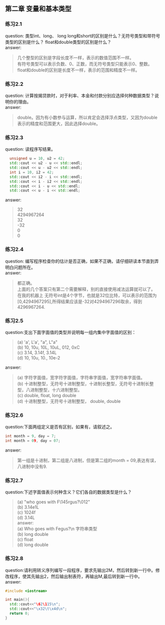 ## 第二章 变量和基本类型
### 练习2.1  
  question: 类型int、long、 long long和short的区别是什么？无符号类型和带符号类型的区别是什么？ float和double类型的区别是什么？  
  answer:  
  > 几个整型的区别是字段长度不一样，表示的数值范围不一样。  
  > 有符号类型可以表示负数、0、正数，而无符号类型只能表示0、整数。  
  > float和double的区别是长度不一样，表示的范围和精度不一样。  

### 练习2.2
  question: 计算按揭贷款时，对于利率、本金和付款分别应选择何种数据类型？说明你的理由。  
  answer:  
  > double。因为有小数参与运算，所以肯定会选择浮点类型，又因为double表示的精度和范围更大，因此选择double。  

### 练习2.3
  question: 读程序写结果。  
  ```cpp
    unsigned u = 10, u2 = 42;
	std::cout << u2 - u << std::endl;
	std::cout << u - u2 << std::endl;
	int i = 10, i2 = 42;
	std::cout << i2 - i << std::endl;
	std::cout << i - i2 << std::endl;
	std::cout << i - u << std::endl;
	std::cout << u - i << std::endl;
  ```
  answer:  
  > 32  
  > 4294967264  
  > 32  
  > -32  
  > 0  
  > 0  

### 练习2.4  
  question: 编写程序检查你的估计是否正确，如果不正确，请仔细研读本节直到弄明白问题所在。  
  answer:  
  > 都正确。  
  > 上面的几个答案只有第二个需要解释，别的直接使用减法运算就可以了。  
  > 在我的机器上 无符号int是4个字节，也就是32位比特，可以表示的范围为[0,4294967295],所得结果应该是-32对4294967296取余，得到4296967264.  

###  练习2.5 
  question:支出下面字面值的类型并说明每一组内集中字面值的区别：  
  > (a) 'a', L'a', "a", L"a"   
  > (b) 10, 10u, 10L, 10uL, 012, 0xC   
  > (c) 3.14, 3.14f, 3.14L   
  > (d) 10, 10u, 10., 10e-2   

  answer:  
  >(a) 字符字面值，宽字符字面值，字符串字面值，宽字符串字面值。  
  >(b) 十进制整型，无符号十进制整型，十进制长整型，无符号十进制长整型，八进制整型，十六进制整型。   
  >(c) double, float, long double   
  >(d) 十进制整型，无符号十进制整型， double, double   

### 练习2.6  
  question:下面两组定义是否有区别，如果有，请叙述之。   
  ```cpp
  int month = 9, day = 7;
  int month = 09, day = 07;
  ```
  answer:  
  > 第一组是十进制，第二组是八进制，但是第二组的month = 09,表达有误，八进制中没有9.   

### 练习2.7  
  question:下述字面值表示何种含义？它们各自的数据类型是什么？  
  >(a) "who goes with F\145rgus?\012"   
  >(b) 3.14e1L  
  >(c) 1024f  
  >(d) 3.14L   
  answer:  
  >(a) Who goes with Fegus?\n   字符串类型   
  >(b) long double   
  >(c) float   
  >(d) long double   

### 练习2.8  
  question:请利用转义序列编写一段程序，要求先输出2M，然后转到新一行中。修改程序，使其先输出2，然后输出制表符，再输出M,最后转到新一行中。  
  answer:   
  ```cpp
#include <iostream>

int main(){
	std::cout<<"\62\115\n";
	std::cout<<"\x32\t\x4d\n";
	return 0;
}
```


  
  
